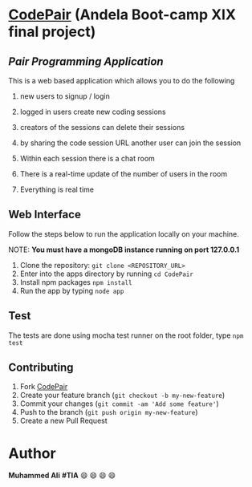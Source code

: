 # [CodePair](https://bc-19-codepair.herokuapp.com/#!/app) (Andela Boot-camp XIX final project)
## *Pair Programming Application*
This is a web based application which allows you to do the following

  1. new users to signup / login

  2. logged in users create new coding sessions

  3. creators of the sessions can delete their sessions

  4. by sharing the code session URL another user can join the session

  5. Within each session there is a chat room

  6. There is a real-time update of the number of users in the room

  7. Everything is real time


## Web Interface
Follow the steps below to run the application locally on your machine.

 NOTE: **You must have a mongoDB instance running on port 127.0.0.1**

 1. Clone the repository: `git clone <REPOSITORY_URL>`
 2. Enter into the apps directory by running `cd CodePair`
 3. Install npm packages `npm install`
 4. Run the app by typing `node app`


## Test
The tests are done using mocha test runner on the root folder, type `npm test`

## Contributing
1. Fork [CodePair](https://github.com/codemuhammed/CodePair/fork)
2. Create your feature branch (`git checkout -b my-new-feature`)
3. Commit your changes (`git commit -am 'Add some feature'`)
4. Push to the branch (`git push origin my-new-feature`)
5. Create a new Pull Request

# Author
**Muhammed Ali** **#TIA** :smile: :smile: :smile: :smile:
